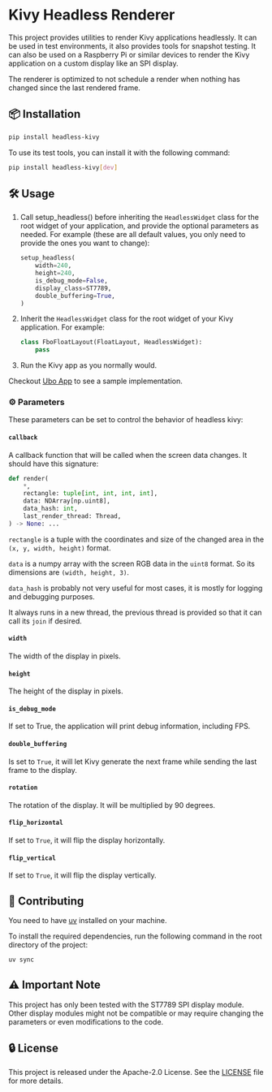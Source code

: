 # Kivy Headless Renderer

This project provides utilities to render Kivy applications headlessly. It can be
used in test environments, it also provides tools for snapshot testing.
It can also be used on a Raspberry Pi or similar devices to render the Kivy application
on a custom display like an SPI display.

The renderer is optimized to not schedule a render when nothing has changed since
the last rendered frame.

## 📦 Installation

```sh
pip install headless-kivy
```

To use its test tools, you can install it with the following command:

```sh
pip install headless-kivy[dev]
```

## 🛠 Usage

1. Call setup_headless() before inheriting the `HeadlessWidget` class for the root
   widget of your application, and provide the optional parameters as needed. For
   example (these are all default values, you only need to provide the ones you want
   to change):

   ```python
   setup_headless(
       width=240,
       height=240,
       is_debug_mode=False,
       display_class=ST7789,
       double_buffering=True,
   )
   ```

1. Inherit the `HeadlessWidget` class for the root widget of your Kivy application.
   For example:

   ```python
   class FboFloatLayout(FloatLayout, HeadlessWidget):
       pass
   ```

1. Run the Kivy app as you normally would.

Checkout [Ubo App](https://github.com/ubopod/ubo-app) to see a sample implementation.

### ⚙️ Parameters

These parameters can be set to control the behavior of headless kivy:

#### `callback`

A callback function that will be called when the screen data changes. It should
have this signature:

```python
def render(
    *,
    rectangle: tuple[int, int, int, int],
    data: NDArray[np.uint8],
    data_hash: int,
    last_render_thread: Thread,
) -> None: ...
```

`rectangle` is a tuple with the coordinates and size of the changed area in the
`(x, y, width, height)` format.

`data` is a numpy array with the screen RGB data in the `uint8` format. So its
dimensions are `(width, height, 3)`.

`data_hash` is probably not very useful for most cases, it is mostly for logging
and debugging purposes.

It always runs in a new thread, the previous thread is provided so that it can call
its `join` if desired.

#### `width`

The width of the display in pixels.

#### `height`

The height of the display in pixels.

#### `is_debug_mode`

If set to True, the application will print debug information, including FPS.

#### `double_buffering`

Is set to `True`, it will let Kivy generate the next frame while sending the last
frame to the display.

#### `rotation`

The rotation of the display. It will be multiplied by 90 degrees.

#### `flip_horizontal`

If set to `True`, it will flip the display horizontally.

#### `flip_vertical`

If set to `True`, it will flip the display vertically.

## 🤝 Contributing

You need to have [uv](https://github.com/astral-sh/uv) installed on your machine.

To install the required dependencies, run the following command in the root directory of the project:

```sh
uv sync
```

## ⚠️ Important Note

This project has only been tested with the ST7789 SPI display module. Other display
modules might not be compatible or may require changing the parameters or even modifications
to the code.

## 🔒 License

This project is released under the Apache-2.0 License. See the [LICENSE](./LICENSE)
file for more details.
